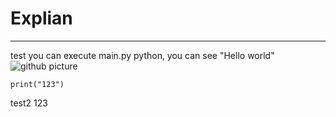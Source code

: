 # Explian
---
test
you can execute main.py python, you can see "Hello world"
![github picture](https://www.freecodecamp.org/news/content/images/size/w2000/2022/07/git-github.png)

```
print("123")
```
test2
123
